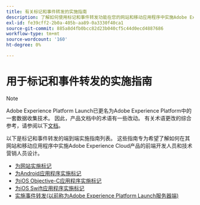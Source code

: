 ```yaml
---
title: 有关标记和事件转发的实施指南
description: 了解如何使用标记和事件转发功能在您的网站和移动应用程序中实施Adobe Experience Cloud产品。
exl-id: fe39cff2-2b0a-405b-aa89-0a3330f40ca1
source-git-commit: 885a8d4fb0bcc82d23b040cf5c44d0ecd4887686
workflow-type: tm+mt
source-wordcount: '160'
ht-degree: 0%

---
```


# 用于标记和事件转发的实施指南

>[!NOTE]
>
>Adobe Experience Platform Launch已更名为Adobe Experience Platform中的一套数据收集技术。 因此，产品文档中的术语有一些改动。 有关术语更改的综合参考，请参阅以下[文档](../term-updates.md)。

以下是标记和事件转发的端到端实施指南列表。 这些指南专为希望了解如何在其网站和移动应用程序中实施Adobe Experience Cloud产品的前端开发人员和技术营销人员设计。

* [为网站实施标记](https://experienceleague.adobe.com/docs/platform-learn/implement-in-websites/overview.html)
* [为Android应用程序实施标记](https://experienceleague.adobe.com/docs/platform-learn/implement-in-mobile-android-apps/overview.html)
* [为iOS Objective-C应用程序实施标记](https://experienceleague.adobe.com/docs/platform-learn/implement-in-mobile-ios-objective-c-apps/overview.html)
* [为iOS Swift应用程序实施标记](https://experienceleague.adobe.com/docs/platform-learn/implement-in-mobile-ios-swift-apps/overview.html)
* [实施事件转发(以前称为Adobe Experience Platform Launch服务器端)](https://experienceleague.adobe.com/docs/platform-learn/data-collection/event-forwarding/overview.html)
